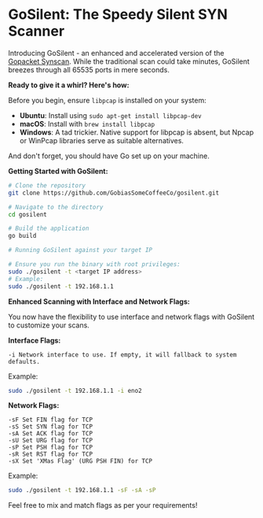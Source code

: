 # GoSilent: The Speedy Silent SYN Scanner

Introducing GoSilent - an enhanced and accelerated version of the [Gopacket Synscan](https://github.com/google/gopacket/blob/master/examples/synscan/main.go). While the traditional scan could take minutes, GoSilent breezes through all 65535 ports in mere seconds.

**Ready to give it a whirl? Here's how:**

Before you begin, ensure `libpcap` is installed on your system:

- **Ubuntu**: Install using `sudo apt-get install libpcap-dev`
- **macOS**: Install with `brew install libpcap`
- **Windows**: A tad trickier. Native support for libpcap is absent, but Npcap or WinPcap libraries serve as suitable alternatives.

And don't forget, you should have Go set up on your machine.

**Getting Started with GoSilent:**

```bash
# Clone the repository
git clone https://github.com/GobiasSomeCoffeeCo/gosilent.git

# Navigate to the directory
cd gosilent

# Build the application
go build

# Running GoSilent against your target IP

# Ensure you run the binary with root privileges:
sudo ./gosilent -t <target IP address>
# Example:
sudo ./gosilent -t 192.168.1.1
```

**Enhanced Scanning with Interface and Network Flags:**

You now have the flexibility to use interface and network flags with GoSilent to customize your scans.

**Interface Flags:**

    -i Network interface to use. If empty, it will fallback to system defaults.

Example:

```bash
sudo ./gosilent -t 192.168.1.1 -i eno2
```
**Network Flags:**

    -sF Set FIN flag for TCP
    -sS Set SYN flag for TCP
    -sA Set ACK flag for TCP
    -sU Set URG flag for TCP
    -sP Set PSH flag for TCP
    -sR Set RST flag for TCP
    -sX Set 'XMas Flag' (URG PSH FIN) for TCP

Example:

```bash
sudo ./gosilent -t 192.168.1.1 -sF -sA -sP
```

Feel free to mix and match flags as per your requirements!


